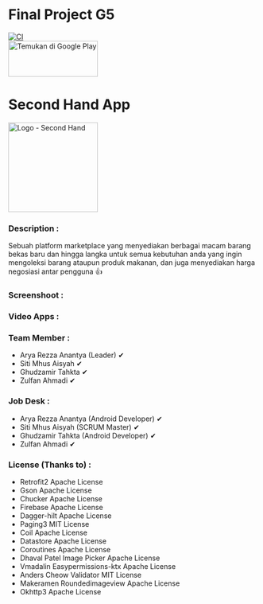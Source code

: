 # Final Project G5
[![CI](https://github.com/rrfadilah/FinalProject-G5/actions/workflows/ci.yml/badge.svg?branch=main)](https://github.com/rrfadilah/FinalProject-G5/actions/workflows/ci.yml)
<br>
<a href='https://play.google.com/store/apps/details?id=id.co.binar.secondhand&pcampaignid=pcampaignidMKT-Other-global-all-co-prtnr-py-PartBadge-Mar2515-1'>
  <img alt='Temukan di Google Play' width="180" height="72" src='https://play.google.com/intl/id/badges/static/images/badges/id_badge_web_generic.png'/>
</a>

# Second Hand App
<img alt='Logo - Second Hand' width="180" height="180" src='https://user-images.githubusercontent.com/43742778/179236694-b1007e5b-2405-4038-b3c2-8cad56d3535b.png'/>

### Description :
Sebuah platform marketplace yang menyediakan berbagai macam barang bekas baru dan hingga langka untuk semua kebutuhan anda yang ingin mengoleksi barang ataupun produk makanan, dan juga menyediakan harga negosiasi antar pengguna 👍

### Screenshoot :

### Video Apps :

### Team Member :
- Arya Rezza Anantya (Leader) ✔
- Siti Mhus Aisyah ✔
- Ghudzamir Tahkta ✔
- Zulfan Ahmadi ✔

### Job Desk :
- Arya Rezza Anantya (Android Developer) ✔
- Siti Mhus Aisyah (SCRUM Master) ✔
- Ghudzamir Tahkta (Android Developer) ✔
- Zulfan Ahmadi ✔

### License (Thanks to) :
- Retrofit2 Apache License
- Gson Apache License
- Chucker Apache License
- Firebase Apache License
- Dagger-hilt Apache License
- Paging3 MIT License
- Coil Apache License
- Datastore Apache License
- Coroutines Apache License
- Dhaval Patel Image Picker Apache License
- Vmadalin Easypermissions-ktx Apache License
- Anders Cheow Validator MIT License
- Makeramen Roundedimageview Apache License
- Okhttp3 Apache License
